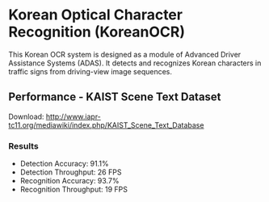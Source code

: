 # Korean Optical Character Recognition (KoreanOCR)
This Korean OCR system is designed as a module of Advanced Driver Assistance Systems (ADAS). It detects and recognizes Korean characters in traffic signs from driving-view image sequences.

## Performance - KAIST Scene Text Dataset
Download: http://www.iapr-tc11.org/mediawiki/index.php/KAIST_Scene_Text_Database

### Results
  + Detection Accuracy: 91.1%
  + Detection Throughput: 26 FPS
  + Recognition Accuracy: 93.7%
  + Recognition Throughput: 19 FPS